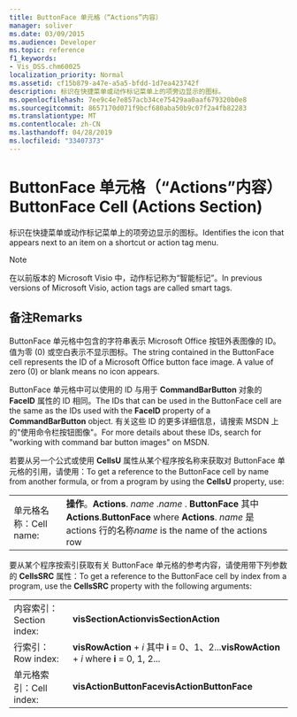 ```yaml
---
title: ButtonFace 单元格（“Actions”内容）
manager: soliver
ms.date: 03/09/2015
ms.audience: Developer
ms.topic: reference
f1_keywords:
- Vis_DSS.chm60025
localization_priority: Normal
ms.assetid: cf15b879-a47e-a5a5-bfdd-1d7ea423742f
description: 标识在快捷菜单或动作标记菜单上的项旁边显示的图标。
ms.openlocfilehash: 7ee9c4e7e857acb34ce75429aa0aaf679320b0e8
ms.sourcegitcommit: 8657170d071f9bcf680aba50b9c07f2a4fb82283
ms.translationtype: MT
ms.contentlocale: zh-CN
ms.lasthandoff: 04/28/2019
ms.locfileid: "33407373"
---
```

# <a name="buttonface-cell-actions-section"></a><span data-ttu-id="dbacd-103">ButtonFace 单元格（“Actions”内容）</span><span class="sxs-lookup"><span data-stu-id="dbacd-103">ButtonFace Cell (Actions Section)</span></span>

<span data-ttu-id="dbacd-104">标识在快捷菜单或动作标记菜单上的项旁边显示的图标。</span><span class="sxs-lookup"><span data-stu-id="dbacd-104">Identifies the icon that appears next to an item on a shortcut or action tag menu.</span></span>
  
> [!NOTE]
> <span data-ttu-id="dbacd-105">在以前版本的 Microsoft Visio 中，动作标记称为“智能标记”。</span><span class="sxs-lookup"><span data-stu-id="dbacd-105">In previous versions of Microsoft Visio, action tags are called smart tags.</span></span> 
  
## <a name="remarks"></a><span data-ttu-id="dbacd-106">备注</span><span class="sxs-lookup"><span data-stu-id="dbacd-106">Remarks</span></span>

<span data-ttu-id="dbacd-p101">ButtonFace 单元格中包含的字符串表示 Microsoft Office 按钮外表图像的 ID。值为零 (0) 或空白表示不显示图标。</span><span class="sxs-lookup"><span data-stu-id="dbacd-p101">The string contained in the ButtonFace cell represents the ID of a Microsoft Office button face image. A value of zero (0) or blank means no icon appears.</span></span> 
  
<span data-ttu-id="dbacd-109">ButtonFace 单元格中可以使用的 ID 与用于 **CommandBarButton** 对象的 **FaceID** 属性的 ID 相同。</span><span class="sxs-lookup"><span data-stu-id="dbacd-109">The IDs that can be used in the ButtonFace cell are the same as the IDs used with the **FaceID** property of a **CommandBarButton** object.</span></span> <span data-ttu-id="dbacd-110">有关这些 ID 的更多详细信息，请搜索 MSDN 上的"使用命令栏按钮图像"。</span><span class="sxs-lookup"><span data-stu-id="dbacd-110">For more details about these IDs, search for "working with command bar button images" on MSDN.</span></span> 
  
<span data-ttu-id="dbacd-111">若要从另一个公式或使用 **CellsU** 属性从某个程序按名称来获取对 ButtonFace 单元格的引用，请使用：</span><span class="sxs-lookup"><span data-stu-id="dbacd-111">To get a reference to the ButtonFace cell by name from another formula, or from a program by using the **CellsU** property, use:</span></span> 
  
|||
|:-----|:-----|
|<span data-ttu-id="dbacd-112">单元格名称：</span><span class="sxs-lookup"><span data-stu-id="dbacd-112">Cell name:</span></span>  <br/> |<span data-ttu-id="dbacd-113">**操作**。</span><span class="sxs-lookup"><span data-stu-id="dbacd-113">**Actions**.</span></span>  <span data-ttu-id="dbacd-114">*name*  .</span><span class="sxs-lookup"><span data-stu-id="dbacd-114">*name*  .</span></span> <span data-ttu-id="dbacd-115">**ButtonFace**         其中 **Actions**.</span><span class="sxs-lookup"><span data-stu-id="dbacd-115">**ButtonFace**         where **Actions**.</span></span>  <span data-ttu-id="dbacd-116">*name*  是 actions 行的名称</span><span class="sxs-lookup"><span data-stu-id="dbacd-116">*name*  is the name of the actions row</span></span>  <br/> |
   
<span data-ttu-id="dbacd-117">要从某个程序按索引获取有关 ButtonFace 单元格的参考内容，请使用带下列参数的 **CellsSRC** 属性：</span><span class="sxs-lookup"><span data-stu-id="dbacd-117">To get a reference to the ButtonFace cell by index from a program, use the **CellsSRC** property with the following arguments:</span></span> 
  
|||
|:-----|:-----|
|<span data-ttu-id="dbacd-118">内容索引：</span><span class="sxs-lookup"><span data-stu-id="dbacd-118">Section index:</span></span>  <br/> |<span data-ttu-id="dbacd-119">**visSectionAction**</span><span class="sxs-lookup"><span data-stu-id="dbacd-119">**visSectionAction**</span></span> <br/> |
|<span data-ttu-id="dbacd-120">行索引：</span><span class="sxs-lookup"><span data-stu-id="dbacd-120">Row index:</span></span>  <br/> |<span data-ttu-id="dbacd-121">**visRowAction**  +  *i* 其中 **i** = 0、1、2...</span><span class="sxs-lookup"><span data-stu-id="dbacd-121">**visRowAction** +  *i*           where **i** = 0, 1, 2...</span></span>  <br/> |
|<span data-ttu-id="dbacd-122">单元格索引：</span><span class="sxs-lookup"><span data-stu-id="dbacd-122">Cell index:</span></span>  <br/> |<span data-ttu-id="dbacd-123">**visActionButtonFace**</span><span class="sxs-lookup"><span data-stu-id="dbacd-123">**visActionButtonFace**</span></span> <br/> |
   

